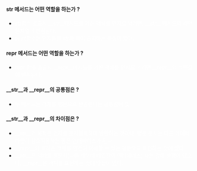 #### __str__ 메서드는 어떤 역할을 하는가 ?

- <span style="color:white">str함수 호출시 \_\_str\_\_메서드를 가진 객체를 인자로 넘기면, \_\_str\_\_ 메서드의 리턴 문자열이 반환된다. </span>
- <span style="color:white">print함수는 인자들을 str화 하여 출력하는 특징이 있다.</span>

#### __repr__ 메서드는 어떤 역할을 하는가 ?
- <span style="color:white">repr 함수 호출시 \_\_repr\_\_메서드를 가진 객체를 인자로 넘기면 \_\_repr\_\_의 리턴값이 반환된다.</span>

#### __str__과 __repr__의 공통점은 ?
- <span style="color:white">두 메서드는 객체를 평문으로 반환한다는 공통점이 있다.</span>

#### __str__과 __repr__의 차이점은 ?
- <span style="color:white">\_\_str\_\_의 목적은 인자를 문자열화하여 반환하는 것이다. 평문 문자는 다른 데이터 타입이 상호작용하는 좋은 인터페이스가 된다.
- <span style="color:white">\_\_repr\_\_의 목적은 객체를 인간이 이해할 수 있는 평문으로 표현하는 것에 있다.</span>
- <span style="color:white">\_\_str\_\_은 객체를 평문화(다른 데이터 타입간의 인터페이스) 하는 것에 방점이 있으나, \_\_repr\_\_은 객체를 표현하는 것에 방점이 있다.</span>